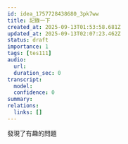 ```yaml
---
id: idea_1757728438680_3pk7ww
title: 記錄一下
created_at: 2025-09-13T01:53:58.681Z
updated_at: 2025-09-13T02:07:23.462Z
status: draft
importance: 1
tags: [tes111]
audio:
  url: 
  duration_sec: 0
transcript:
  model: 
  confidence: 0
summary: 
relations:
  links: []
---
```



發現了有趣的問題